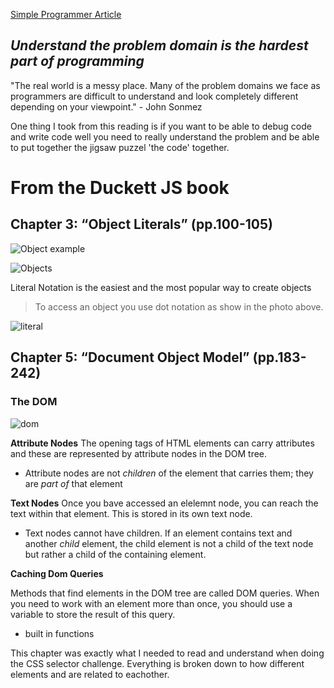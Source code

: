 [Simple Programmer Article](https://simpleprogrammer.com/understanding-the-problem-domain-is-the-hardest-part-of-programming)
## *Understand the problem domain is the hardest part of programming*

"The real world is a messy place.  Many of the problem domains we face as programmers are difficult to understand and look completely different depending on your viewpoint." - John Sonmez

One thing I took from this reading is if you want to be able to debug code and write code well you need to really understand the problem and be able to put together the jigsaw puzzel 'the code' together.


# From the Duckett JS book

## Chapter 3: “Object Literals” (pp.100-105)


![Object example](https://flaviocopes.com/how-to-remove-object-property-javascript/delete-object-property.png)

![Objects](https://image.slidesharecdn.com/javascriptoopcheatsheetv2-140125142421-phpapp02/95/javascript-object-oriented-programming-cheat-sheet-2-638.jpg?cb=1390659899)

Literal Notation is the easiest and the most popular way to create objects
>To access an object you use dot notation as show in the photo above.

![literal](src="https://images0.cnblogs.com/blog/496473/201410/010205101592797.png")


## Chapter 5: “Document Object Model” (pp.183-242)

### The DOM
![dom](https://cf.ppt-online.org/files/slide/l/lG6hjyFR8carDYH7oVAtPW3exEOg0sSpQ1JKfm/slide-4.jpg)

**Attribute Nodes**
The opening tags of HTML elements can carry attributes and these are represented by attribute nodes in the DOM tree.
- Attribute nodes are not *children* of the element that carries them; they are *part of* that element

**Text Nodes**
Once you bave accessed an elelemnt node, you can reach the text within that element. This is stored in its own text node.
- Text nodes cannot have children. If an element contains text and another *child* element, the child element is not a child of the text node but rather a child of the containing element. 


**Caching Dom Queries**

Methods that find elements in the DOM tree are called DOM queries. When you need to work with an element more than once, you should use a variable to store the result of this query.
-  built in functions

This chapter was exactly what I needed to read and understand when doing the CSS selector challenge. Everything is broken down to how different elements and are related to eachother.